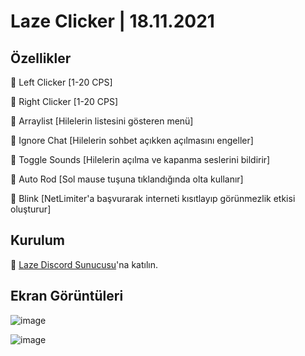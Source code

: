 # Laze Clicker | 18.11.2021
## Özellikler

🔰 Left Clicker [1-20 CPS]

🔰 Right Clicker [1-20 CPS]

🔰 Arraylist [Hilelerin listesini gösteren menü]

🔰 Ignore Chat [Hilelerin sohbet açıkken açılmasını engeller]

🔰 Toggle Sounds [Hilelerin açılma ve kapanma seslerini bildirir]

🔰 Auto Rod [Sol mause tuşuna tıklandığında olta kullanır]

🔰 Blink [NetLimiter'a başvurarak interneti kısıtlayıp görünmezlik etkisi oluşturur]

## Kurulum

💠 [Laze Discord Sunucusu](https://discord.gg/qYSk2ARukt)'na katılın.

## Ekran Görüntüleri

![image](https://user-images.githubusercontent.com/45121448/142451627-668cb305-72b3-465e-8c59-f3db19452ee1.png)

![image](https://user-images.githubusercontent.com/45121448/142451809-0ea82cea-71af-4b82-84e7-15934ccaf6d5.png)
